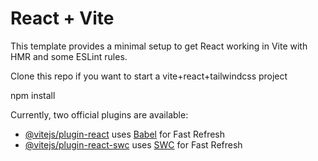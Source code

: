 # React + Vite

This template provides a minimal setup to get React working in Vite with HMR and some ESLint rules.

Clone this repo if you want to start a vite+react+tailwindcss project 

npm install

Currently, two official plugins are available:

- [@vitejs/plugin-react](https://github.com/vitejs/vite-plugin-react/blob/main/packages/plugin-react/README.md) uses [Babel](https://babeljs.io/) for Fast Refresh
- [@vitejs/plugin-react-swc](https://github.com/vitejs/vite-plugin-react-swc) uses [SWC](https://swc.rs/) for Fast Refresh
